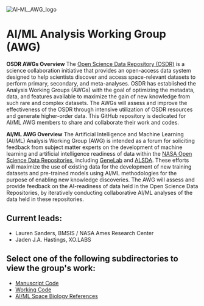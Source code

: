 ![AI-ML_AWG_logo](https://github.com/OpenScienceDataRepo/AI-ML_AWG/assets/158081608/f9db461e-4ceb-41f4-bac5-22b2ab848a2b)

# AI/ML Analysis Working Group (AWG)

**OSDR AWGs Overview**
The [Open Science Data Repository (OSDR)](https://osdr.nasa.gov/bio/) is a science collaboration initiative that provides an open-access data system designed to help scientists discover and access space-relevant datasets to perform primary, secondary, and meta-analyses. OSDR has established the Analysis Working Groups (AWGs) with the goal of optimizing the metadata, data, and features available to maximize the gain of new knowledge from such rare and complex datasets. The AWGs will assess and improve the effectiveness of the OSDR through intensive utilization of OSDR resources and generate higher-order data. This GitHub repository is dedicated for AI/ML AWG members to share and collaborate their work and codes.

**AI/ML AWG Overview**
The Artificial Intelligence and Machine Learning (AI/ML) Analysis Working Group (AWG) is intended as a forum for soliciting feedback from subject matter experts on the development of machine learning and artificial intelligence readiness of data within the [NASA Open Science Data Repositories](https://osdr.nasa.gov/bio/repo/), including [GeneLab](https://genelab.nasa.gov/) and [ALSDA](https://osdr.nasa.gov/bio/about/alsda.html). These efforts will maximize the use of existing data for the development of new training datasets and pre-trained models using AI/ML methodologies for the purpose of enabling new knowledge discoveries. The AWG will assess and provide feedback on the AI-readiness of data held in the Open Science Data Repositories, by iteratively conducting collaborative AI/ML analyses of the data held in these repositories.

## Current leads:
- Lauren Sanders, BMSIS / NASA Ames Research Center
- Jaden J.A. Hastings, XO.LABS

## Select one of the following subdirectories to view the group's work:
- [Manuscript Code](Manuscript_Code)
- [Working Code](Working_Code)
- [AI/ML Space Biology References](AI-ML_Space_Biology_References)
